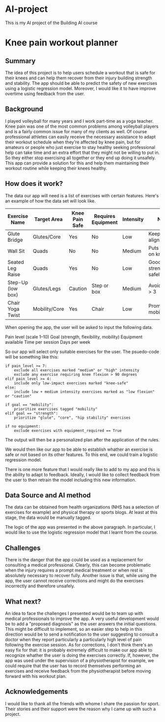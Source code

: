# AI-project
This is my AI project of the Building AI course 

# Knee pain workout planner

## Summary

The idea of this project is to help users schedule a workout that is safe for their knees and can help them recover from their injury building strength and stability. The app should be able to predict the safety of new exercises using a logistic regression model. Moreover, I would like it to have improve overtime using feedback from the user.

## Background

I played volleyball for many years and I work part-time as a yoga teacher. Knee pain was one of the most common problems among volleyball players and is a fairly common issue for many of my clients as well. Of course professional athletes can easily receive the necessary assistance to adapt their workout schedule when they're affected by knee pain, but for amateurs or people who just exercise to stay healthy seeking professional help can take time and an extra effort that they might not be willing to put in. So they either stop exercising all together or they end up doing it unsafely. This app can provide a solution for this and help them maintaining their workout routine while keeping their knees healthy.

## How does it work?

The data our app will need is a list of exercises with certain features. Here's an example of how the data set will look like.

| Exercise Name     | Target Area   | Knee Pain Safe | Requires Equipment | Intensity | Notes                         |
| ----------------- | ------------- | -------------- | ------------------ | --------- | ----------------------------- |
| Glute Bridge      | Glutes/Core   | Yes            | No                 | Low       | Keep knees aligned            |
| Wall Sit          | Quads         | No             | No                 | Medium    | Puts pressure on knees        |
| Seated Leg Raise  | Quads         | Yes            | No                 | Low       | Good for strengthening safely |
| Step-Up (low box) | Glutes/Legs   | Caution        | Step or box        | Medium    | Avoid if pain > 3             |
| Chair Yoga Twist  | Mobility/Core | Yes            | Chair              | Low       | Promotes mobility             |


When opening the app, the user will be asked to input the following data.

Pain level (scale 1–10)
Goal (strength, flexibility, mobility)
Equipment available
Time per session
Days per week

So our app will select only suitable exercises for the user. The psuedo-code will be something like this:

```
if pain_level >= 7:
    exclude all exercises marked "medium" or "high" intensity
    exclude any exercise requiring knee flexion > 90 degrees
elif pain_level >= 4:
    include only low-impact exercises marked "knee-safe"
else:
    include low + medium intensity exercises marked as "low flexion" or "caution"

if goal == "mobility":
    prioritize exercises tagged "mobility"
elif goal == "strength":
    prioritize "glute", "core", "hip stability" exercises

if no equipment:
    exclude exercises with equipment_required == True
```
The output will then be a personalized plan after the application of the rules.

We would then like our app to be able to establish whather an exercise is safe or not based on its other features. To this end, we could train a logistic regression model.

There is one more feature that I would really like to add to my app and this is the ability to adapt to feedback. Ideally, I would like to collect feedback from the user to then retrain the model including this new information.
    


## Data Source and AI method

The data can be obtained from health organizations (NHS has a selection of exercises for example) and physical therapy or sports blogs. At least at this stage, the data would be manually tagged.

The logic of the app was presented in the above paragraph. In  particular, I would like to use the logistic regression model that I learnt from the course.

## Challenges

There is the danger that the app could be used as a replacement for consulting a medical professional. Clearly, this can become problematic when the injury requires a prompt medical treatment or when rest is absolutely necessary to recover fully. Another issue is that, while using the app, the user cannot receive corrections and might do the exercises incorrectly and therefore unsafely.

## What next?

An idea to face the challenges I presented would be to team up with medical professionals to improve the app. A very useful development would be to add a "proposed diagnosis" as the user answers the initial questions. This might be difficult to implement, so an easier step to help in this direction would be to send a notification to the user suggesting to consult a doctor when they report particularly a particularly high level of pain following the exercise session. 
As for corrections, I don't think there's an easy fix for that: it is probably extremely difficult to make our app able to recognize whather the user is doing the exercises correctly. If, however, the app was used under the supervision of a physiotherapist for example, we could require that the user has to record themselves performing an exercises and receive feedback from the physiotherapist before moving forward with his workout plan.

## Acknowledgements

I would like to thank all the friends with whome I share the passion for sport. Their stories and their support were the reason why I came up with such a project.


